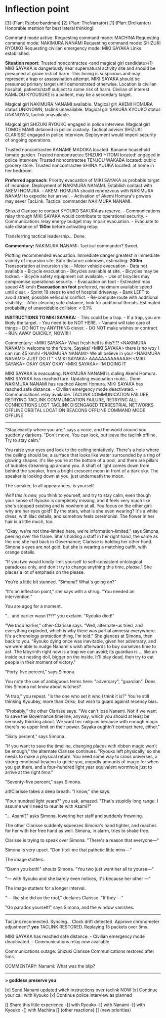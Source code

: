 # Inflection point

\[3] (Plan: Rubberbandman)
\[2] (Plan: TheNarrator)
\[1] (Plan: Dreikanter)
Honorable mention for best lateral thinking!

Command mode active.
Requesting command mode: MACHINA
Requesting command mode: NAKIMURA NANAMI
Requesting command mode: SHIZUKI RYOUKO
Requesting civilian emergency mode: MIKI SAYAKA
Links established.

**Situation report:**
Trusted noncontractee \<and magical girl candidate>(1) MIKI SAYAKA is dangerously near supernatural activity site and should be presumed at grave risk of harm. This timing is suspicious and may represent a trap or assassination attempt. MIKI SAYAKA should be presumed primary target until demonstrated otherwise. Location is civilian hospital, patients/staff subject to some risk of harm. Civilian of interest KAMIJOU KYOUSUKE is a patient, may be a secondary target.

Magical girl NAKIMURA NANAMI available.
Magical girl AKEMI HOMURA status UNKNOWN, taclink unavailable.
Magical girl SAKURA KYOUKO status UNKNOWN, taclink unavailable.

Magical girl SHIZUKI RYOUKO engaged in police interview.
Magical girl TOMOE MAMI detained in police custody.
Tactical adviser SHIZUKI CLARISSE engaged in police interview.
Deployment would imperil security of ongoing operations.

Trusted noncontractee KANAME MADOKA located: Kaname household tomato garden.
Trusted noncontractee SHIZUKI HITOMI located: engaged in police interview.
Trusted noncontractee TENJOU WAKABA located: public grocery store.
Trusted noncontractee SHIINA YUUKA located: at home in her bedroom.

**Preferred approach:**
Priority evacuation of MIKI SAYAKA as probable target of incursion.
Deployment of NAKIMURA NANAMI.
Establish contact with AKEMI HOMURA.
\- AKEMI HOMURA should rendezvous with NAKIMURA NANAMI to expedite her arrival.
\- Activation of Akemi Homura's powers may sever TacLink.
Tactical commander NAKIMURA NANAMI.

Shizuki Clarisse to contact KYOUKO SAKURA as reserve.
\- Communications relay through MIKI SAYAKA would contribute to operational security.
\- Communications relay energy budget may impair evacuation.
\- Evacuate to safe distance of **150m** before activating relay.

Transferring tactical leadership... Done.

**Commentary:**
NAKIMURA NANAMI: Tactical commander? Sweet.

Plotting recommended evacuation.
Immediate danger greatest in immediate vicinity of incursion site.
Safe distance unknown, estimating: **200m**
Transportation at incursion site:
\- Motor vehicle evacuation
\- Data not available
\- Bicycle evacuation
\- Bicycles available at site.
\- Bicycles may be locked.
\- Bicycle safety equipment not available.
\- Use of bicycles may compromise operational security.
\- Evacuation on foot
\- Estimated max speed 45 km/h
**Evacuation on foot** preferred, maximum available speed until clear.
\- Sprint 18 steps to end of hospital driveway.
\- Bank LEFT to avoid street, possible vehicular conflict.
\- Re-compute route with additional visibility.
\- After clearing safe distance, look for additional threats.
Estimated probability of unavoidable collision: < 0.1%

**INSTRUCTIONS TO MIKI SAYAKA:**
\- This could be a trap.
\- If a trap, you are likely the target.
\- You need to be NOT HERE.
\- Nanami will take care of things
\- DO NOT try ANYTHING clever.
\- DO NOT make wishes or contract.
\- RUN AWAY QUICKLY, NOW!!!!!

Commentary:
\<MIKI SAYAKA> What fresh hell is this?!?!
\<NAKIMURA NANAMI> welcome to the future, Sayaka!
\<MIKI SAYAKA> there is *no way* I can run 45 km/h!
\<NAKIMURA NANAMI> We all believe in you!
\<NAKIMURA NANAMI> JUST DO IT™
\<MIKI SAYAKA> AAAAAAAAAAAAAH
\<MIKI SAYAKA> OKAY OKAY OKAY
\<MIKI SAYAKA> I'M DOING IT

MIKI SAYAKA is evacuating.
NAKIMURA NANAMI is dialing Akemi Homura.
MIKI SAYAKA has reached turn.
Updating evacuation route... Done.
NAKIMURA NANAMI has reached Akemi Homura.
MIKI SAYAKA has reached safe distance.
\- Civilian emergency mode deactivated.
\- Communications relay available.
TACLINK COMMUNICATION FAILURE, RETRYING
TACLINK COMMUNICATION FAILURE, RETRYING
ALL CONNECTIONS LOST
TACLINK DISENGAGED
TERRESTRIAL NETWORKS OFFLINE
ORBITAL LOCATION BEACONS OFFLINE
COMMAND MODE OFFLINE

***

"Stay exactly where you are," says a voice, and the world around you suddenly darkens. "Don't move. You can look, but leave the taclink offline. Try to stay calm."

You raise your eyes and look to the ceiling tentatively. There's a hole where the ceiling should be, a surface that looks like water surrounded by a ring of glowing shapes. it's like you're at the bottom of a pool, and there are pillars of bubbles streaming up around you. A shaft of light comes down from behind the speaker, from a bright crescent moon in front of a dark sky. The speaker is looking down at you, just underneath the moon.

The speaker, to all appearances, is yourself.

*Well this is new,* you think to yourself, and try to stay calm, even though your sense of Ryouko is completely missing, and it feels very much like she's stopped existing and is nowhere at all. You focus on the other girl: why are her eyes gold? By the stars, what is she even wearing? It's a white dress, with lilac details, and somehow feels ceremonial. The flower in her hair is a little much, too.

"Okay, we're not time-limited here, we're information-limited," says Simona, peering over the frame. She's holding a staff in her right hand, the same as the one she had back in Governance; Clarisse is holding her other hand. Simona's eyes are *not* gold, but she is wearing a matching outfit, with orange details.

"If you two would kindly limit yourself to self-consistent ontological paradoxes only, and don't try to change anything this time, *please*." She places a lot of emphasis on the please.

You're a little bit stunned. "Simona? What's going on?"

"It's an inflection point," she says with a shrug. "You needed an intervention."

You are agog for a moment.

"… and earlier wasn't??!" you exclaim. "Ryouko died!"

"We *tried* earlier," other-Clarisse says. "Well, alternate-us tried, and everything exploded, which is why there was partial amnesia everywhere. It's a chronology protection thing, I'm told." She glances at Simona, then back to you. "Ryouko dying once was inevitable, given her adversary, and we were able to nudge Nanami's wish afterwards to buy ourselves time to act. The labyrinth right now is a trap we can avoid; its guardian is … like an inside out nesting doll, bigger on the inside. It'll play dead, then try to eat people in their moment of victory."

"Forty-five percent," says Simona.

You note the use of ambiguous terms here: "adversary", "guardian". Does this Simona not know about witches?

"A trap," you repeat. "Is the one who set it who I think it is?" You're still thinking Kyuubey, more than Oriko, but wish to guard against recency bias.

"Probably," the other Clarisse says. "We can't lose Nanami. Not if we want to save the Governance timeline, anyway, which you should at least be seriously thinking about. We want her railguns because with enough magic there's no upper limit on their power. Sayaka oughtn't contract here, either."

"Sixty percent," says Simona.

"If you want to save the timeline, changing places with ribbon magic won't be enough," the alternate Clarisse continues. "Ryouko left physically, so she needs to make a physical return. You need some way to cross universes, a strong emotional beacon to guide you, ungodly amounts of magic for when you get there, and a four-hundred light year equivalent wormhole just to arrive at the right *time*."

"Seventy-five percent," says Simona.

alt!Clarisse takes a deep breath. "I know," she says.

"Four hundred light years?" you ask, amazed. "That's stupidly long range. I assume we'll need to reunite with Asami?"

"… Asami?" asks Simona, lowering her staff and suddenly frowning.

The other Clarisse suddenly squeezes Simona's hand tighter, and reaches for her with her free hand as well. Simona, in alarm, tries to shake free.

Clarisse is trying to speak over Simona. "There's a reason that everyone—"

Simona is very upset. "Don't tell me that pathetic little minx—"

The image stutters.

"Damn you both!" shouts Simona. "You two just want her all to yourse—"

"— with Ryouko and she barely even notices, it's because her other —"

The image stutters for a longer interval.

"— like she did on the roof," declares Clarisse. "If they —"

"Go paradox yourself!" says Simona, and the window vanishes.

***

TacLink reconnected.
Syncing…
Clock drift detected. Approve chronometer adjustment? **yes**
TACLINK RESTORED.
Replaying 15 packets over 5ms.

MIKI SAYAKA has reached safe distance.
\- Civilian emergency mode deactivated.
\- Communications relay now available.

Communications outage: Shizuki Clarisse
Communications restored after 5ms.

COMMENTARY:
Nanami: What was the blip?

***

**> goddess preserve you**

\[x] Send Nanami updated witch instructions over taclink NOW
\[x] Continue your call with Kyouko
\[x] Continue police interview as planned

\[] Share this little experience
-\[] with Ryouko
-\[] with Nanami
-\[] with Kyouko
-\[] with Machina
\[] (other reactions)
\[] (new priorities)

